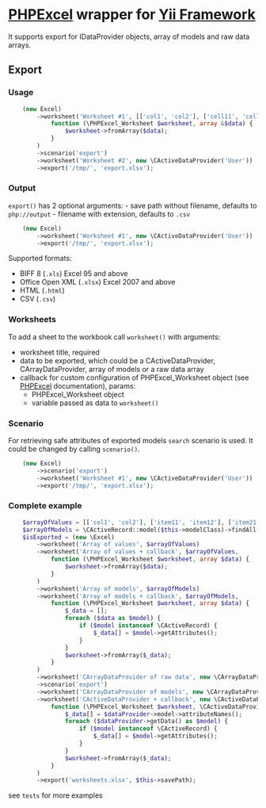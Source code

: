 # [PHPExcel](https://github.com/PHPOffice/PHPExcel) wrapper for [Yii Framework](https://github.com/yiisoft/yii)

It supports export for IDataProvider objects, array of models and raw data arrays.

## Export

### Usage

```php
    (new Excel)
        ->worksheet('Worksheet #1', [['col1', 'col2'], ['cell11', 'cell12'], ['cell21', 'cell22']],
            function (\PHPExcel_Worksheet $worksheet, array &$data) {
                $worksheet->fromArray($data);
            }
        )
        ->scenario('export')
        ->worksheet('Worksheet #2', new \CActiveDataProvider('User'))
        ->export('/tmp/', 'export.xlsx');
```

### Output

`export()` has 2 optional arguments: 
    - save path without filename, defaults to `php://output`
    - filename with extension, defaults to `.csv`

```php
    (new Excel)
        ->worksheet('Worksheet #1', new \CActiveDataProvider('User'))
        ->export('/tmp/', 'export.xlsx');
```

Supported formats:

 - BIFF 8 (`.xls`) Excel 95 and above
 - Office Open XML (`.xlsx`) Excel 2007 and above
 - HTML (`.html`)
 - CSV (`.csv`)
 
### Worksheets

To add a sheet to the workbook call `worksheet()` with arguments:

 - worksheet title, required
 - data to be exported, which could be a CActiveDataProvider, CArrayDataProvider, array of models or a raw data array
 - callback for custom configuration of PHPExcel_Worksheet object (see [PHPExcel](https://github.com/PHPOffice/PHPExcel) documentation), params:
    - PHPExcel_Worksheet object
    - variable passed as data to `worksheet()`

### Scenario

For retrieving safe attributes of exported models `search` scenario is used. It could be changed by calling `scenario()`.
 
```php
    (new Excel)
        ->scenario('export')
        ->worksheet('Worksheet #1', new \CActiveDataProvider('User'))
        ->export('/tmp/', 'export.xlsx');
```

### Complete example

```php
    $arrayOfValues = [['col1', 'col2'], ['item11', 'item12'], ['item21', 'item22']];
    $arrayOfModels = \CActiveRecord::model($this->modelClass)->findAll();
    $isExported = (new \Excel)
        ->worksheet('Array of values', $arrayOfValues)
        ->worksheet('Array of values + callback', $arrayOfValues,
            function (\PHPExcel_Worksheet $worksheet, array $data) {
                $worksheet->fromArray($data);
            }
        )
        ->worksheet('Array of models', $arrayOfModels)
        ->worksheet('Array of models + callback', $arrayOfModels,
            function (\PHPExcel_Worksheet $worksheet, array $data) {
                $_data = [];
                foreach ($data as $model) {
                    if ($model instanceof \CActiveRecord) {
                        $_data[] = $model->getAttributes();
                    }
                }
                $worksheet->fromArray($_data);
            }
        )
        ->worksheet('CArrayDataProvider of raw data', new \CArrayDataProvider($arrayOfValues))
        ->scenario('export')
        ->worksheet('CArrayDataProvider of models', new \CArrayDataProvider($arrayOfModels))
        ->worksheet('CActiveDataProvider + callback', new \CActiveDataProvider($this->modelClass),
            function (\PHPExcel_Worksheet $worksheet, \CActiveDataProvider $dataProvider) {
                $_data[] = $dataProvider->model->attributeNames();
                foreach ($dataProvider->getData() as $model) {
                    if ($model instanceof \CActiveRecord) {
                        $_data[] = $model->getAttributes();
                    }
                }
                $worksheet->fromArray($_data);
            }
        )
        ->export('worksheets.xlsx', $this->savePath);
```

see `tests` for more examples
